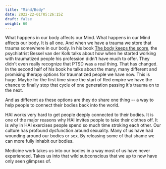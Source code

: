 ```yaml
---
title: "Mind/Body"
date: 2022-22-01T05:26:15Z
draft: false
weight: 60
---
```

What happens in our body affects our Mind. What happens in our Mind affects our body. It is all one. And when we have a trauma we store that trauma somewhere in our body. In his book [The body keeps the score](https://en.wikipedia.org/wiki/The_Body_Keeps_the_Score), the psychiatrist  Bessel van der Kolk talks about how when he started working with traumatized people his profession didn't have much to offer. They didn't even really recognize that PTSD was a real thing. That has changed. In the second half of his book he talks about the many, many different and promising therapy options for traumatized people we have now. This is huge. Maybe for the first time since the start of Red empire we have the chance to finally stop that cycle of one generation passing it's trauma on to the next. 

And as different as these options are they do share one thing -- a way to help people to connect their bodies back into the world.


HAI works very hard to get people deeply connected to their bodies. It is one of the major reasons why HAI invites people to take their clothes off. It is why in HAI exercises people spend so much time stroking each other. Our culture has profound dysfunction around sexuality. Many of us have had wounding around our bodies or sex. By releasing some of that shame we can more fully inhabit our bodies.

Medicine work takes us into our bodies in a way most of us have never experienced. Takes us into that wild subconscious that we up to now have only seen glimpses of.
